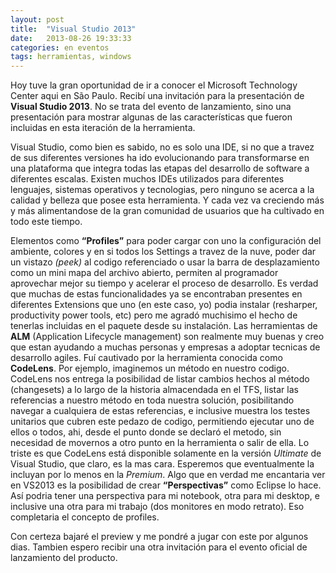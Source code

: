 ```yaml
---
layout: post
title:  "Visual Studio 2013"
date:   2013-08-26 19:33:33
categories: en eventos
tags: herramientas, windows
---
```

Hoy tuve la gran oportunidad de ir a conocer el Microsoft Technology Center aqui en São Paulo.
Recibí una invitación para la presentación de **Visual Studio 2013**. No se trata del evento de lanzamiento, sino una presentación para mostrar algunas de las características que fueron incluidas en esta iteración de la herramienta.

Visual Studio, como bien es sabido, no es solo una IDE, si no que a travez de sus diferentes versiones ha ido evolucionando para transformarse en una plataforma que integra todas las etapas del desarrollo de software a diferentes escalas.
Existen muchos IDEs utilizados para diferentes lenguajes, sistemas operativos y tecnologias, pero ninguno se acerca a la calidad y belleza que posee esta herramienta. Y cada vez va creciendo más y más alimentandose de la gran comunidad de usuarios que ha cultivado en todo este tiempo.

Elementos como **“Profiles”** para poder cargar con uno la configuración del ambiente, colores y en si todos los Settings a travez de la nuve, poder dar un vistazo _(peek)_ al codigo referenciado o usar la barra de desplazamiento como un mini mapa del archivo abierto, permiten al programador aprovechar mejor su tiempo y acelerar el proceso de desarrollo. Es verdad que muchas de estas funcionalidades ya se encontraban presentes en diferentes Extensions que uno (en este caso, yo) podia instalar (resharper, productivity power tools, etc) pero me agradó muchisimo el hecho de tenerlas incluidas en el paquete desde su instalación.
Las herramientas de **ALM** (Application Lifecycle management) son realmente muy buenas y creo que estan ayudando a muchas personas y empresas a adoptar tecnicas de desarrollo agiles.
Fuí cautivado por la herramienta conocida como **CodeLens**. Por ejemplo, imaginemos un método en nuestro codigo. CodeLens nos entrega la posibilidad de listar cambios hechos al método (changesets) a lo largo de la historia almacendada en el TFS, listar las referencias a nuestro método en toda nuestra solución, posibilitando navegar a cualquiera de estas referencias, e inclusive muestra los testes unitarios que cubren este pedazo de codigo, permitiendo ejecutar uno de ellos o todos, ahi, desde el punto donde se declaró el metodo, sin necesidad de movernos a otro punto en la herramienta o salir de ella. Lo triste es que CodeLens está disponible solamente en la versión _Ultimate_ de Visual Studio, que claro, es la mas cara. Esperemos que eventualmente la incluyan por lo menos en la _Premium_.
Algo que en verdad me encantaria ver en VS2013 es la posibilidad de crear **“Perspectivas”** como Eclipse lo hace. Así podria tener una perspectiva para mi notebook, otra para mi desktop, e inclusive una otra para mi trabajo (dos monitores en modo retrato). Eso completaria el concepto de profiles.

Con certeza bajaré el preview y me pondré a jugar con este por algunos dias.
Tambien espero recibir una otra invitación para el evento oficial de lanzamiento del producto.